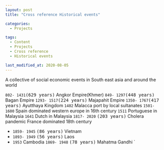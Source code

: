 ```yaml
---
layout: post
title: "Cross reference Historical events"

categories:
  - Projects

tags:
  - Content
  - Projects
  - Cross reference
  - Historical events

last_modified_at: 2020-08-05
---
```


<p class="message">
  A collective of social economic events in South east asia and around the world 
</p>

`802- 1431`<kbd>(629 years)</kbd> Angkor Empire(Khmer)
`849- 1297`<kbd>(448 years)</kbd> Bagan Empire
`1293- 1517`<kbd>(224 years)</kbd> Majapahit Empire 
`1350- 1767`<kbd>(417 years)</kbd> Ayutthaya Kingdom
`1402` Malacca port by local sultanates
`1501- 1600` Spain dominated western europe in 16th century
`1511` Portuguese in Malaysia
`1641` Dutch in Malaysia
`1817- 2020` <kbd>(203 years)</kbd> Cholera pandemic 
France dominated 18th century
- `1859- 1945` <kbd>(86 years)</kbd> Vietnam
- `1893- 1949` <kbd>(56 years)</kbd> Laos
- `1953` Cambodia
`1869- 1948` <kbd>(78 years)</kbd> Mahatma Gandhi
`

